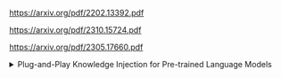https://arxiv.org/pdf/2202.13392.pdf

https://arxiv.org/pdf/2310.15724.pdf

https://arxiv.org/pdf/2305.17660.pdf


<details>
<summary>Plug-and-Play Knowledge Injection for Pre-trained Language Models</summary>

https://arxiv.org/pdf/2305.17691.pdf

主要思路是在推理的过程中将输入中具有实际含义的（可以添加一些额外解释）词汇后面附上一些关于这个词的实际解释，如果要使用这个论文中的方法，需要继续搞清楚：

1.如何确定句子中的 entity

2.具体将“知识”的信息传入模型的过程怎么避免 interaction 过程太长而寄掉。

3.知识模块是似乎使用了搜索引擎中使用的匹配机制，这个地方有没有需要调整的地方 

</details>
